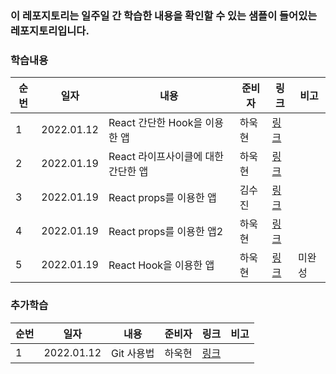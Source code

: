 ### **이 레포지토리는 일주일 간 학습한 내용을 확인할 수 있는 샘플이 들어있는 레포지토리입니다.**

### 학습내용

| 순번 | 일자       | 내용                                | 준비자 | 링크                         | 비고   |
| ---- | ---------- | ----------------------------------- | ------ | ---------------------------- | ------ |
| 1    | 2022.01.12 | React 간단한 Hook을 이용한 앱       | 하욱현 | [링크](./hook-example/)      |        |
| 2    | 2022.01.19 | React 라이프사이클에 대한 간단한 앱 | 하욱현 | [링크](./life-cycle-example) |        |
| 3    | 2022.01.19 | React props를 이용한 앱             | 김수진 | [링크](./props-example)      |        |
| 4    | 2022.01.19 | React props를 이용한 앱2            | 하욱현 | [링크](./props-example2)     |        |
| 5    | 2022.01.19 | React Hook을 이용한 앱              | 하욱현 | [링크](./hook-example2)      | 미완성 |

### 추가학습

| 순번 | 일자       | 내용       | 준비자 | 링크                      | 비고 |
| ---- | ---------- | ---------- | ------ | ------------------------- | ---- |
| 1    | 2022.01.12 | Git 사용법 | 하욱현 | [링크](./추가학습/Git.md) |      |
